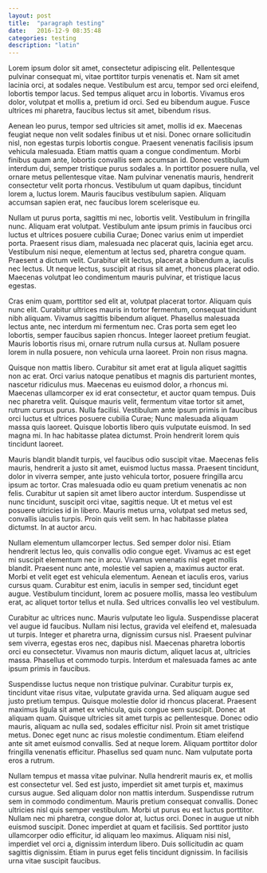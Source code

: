 ```yaml
---
layout: post
title:  "paragraph testing"
date:   2016-12-9 08:35:48
categories: testing
description: "latin"
---
```

Lorem ipsum dolor sit amet, consectetur adipiscing elit. Pellentesque pulvinar consequat mi, vitae porttitor turpis venenatis et. Nam sit amet lacinia orci, at sodales neque. Vestibulum est arcu, tempor sed orci eleifend, lobortis tempor lacus. Sed tempus aliquet arcu in lobortis. Vivamus eros dolor, volutpat et mollis a, pretium id orci. Sed eu bibendum augue. Fusce ultrices mi pharetra, faucibus lectus sit amet, bibendum risus.

Aenean leo purus, tempor sed ultricies sit amet, mollis id ex. Maecenas feugiat neque non velit sodales finibus ut et nisi. Donec ornare sollicitudin nisl, non egestas turpis lobortis congue. Praesent venenatis facilisis ipsum vehicula malesuada. Etiam mattis quam a congue condimentum. Morbi finibus quam ante, lobortis convallis sem accumsan id. Donec vestibulum interdum dui, semper tristique purus sodales a. In porttitor posuere nulla, vel ornare metus pellentesque vitae. Nam pulvinar venenatis mauris, hendrerit consectetur velit porta rhoncus. Vestibulum ut quam dapibus, tincidunt lorem a, luctus lorem. Mauris faucibus vestibulum sapien. Aliquam accumsan sapien erat, nec faucibus lorem scelerisque eu.

Nullam ut purus porta, sagittis mi nec, lobortis velit. Vestibulum in fringilla nunc. Aliquam erat volutpat. Vestibulum ante ipsum primis in faucibus orci luctus et ultrices posuere cubilia Curae; Donec varius enim ut imperdiet porta. Praesent risus diam, malesuada nec placerat quis, lacinia eget arcu. Vestibulum nisi neque, elementum at lectus sed, pharetra congue quam. Praesent a dictum velit. Curabitur elit lectus, placerat a bibendum a, iaculis nec lectus. Ut neque lectus, suscipit at risus sit amet, rhoncus placerat odio. Maecenas volutpat leo condimentum mauris pulvinar, et tristique lacus egestas.

Cras enim quam, porttitor sed elit at, volutpat placerat tortor. Aliquam quis nunc elit. Curabitur ultrices mauris in tortor fermentum, consequat tincidunt nibh aliquam. Vivamus sagittis bibendum aliquet. Phasellus malesuada lectus ante, nec interdum mi fermentum nec. Cras porta sem eget leo lobortis, semper faucibus sapien rhoncus. Integer laoreet pretium feugiat. Mauris lobortis risus mi, ornare rutrum nulla cursus at. Nullam posuere lorem in nulla posuere, non vehicula urna laoreet. Proin non risus magna.

Quisque non mattis libero. Curabitur sit amet erat at ligula aliquet sagittis non ac erat. Orci varius natoque penatibus et magnis dis parturient montes, nascetur ridiculus mus. Maecenas eu euismod dolor, a rhoncus mi. Maecenas ullamcorper ex id erat consectetur, et auctor quam tempus. Duis nec pharetra velit. Quisque mauris velit, fermentum vitae tortor sit amet, rutrum cursus purus. Nulla facilisi. Vestibulum ante ipsum primis in faucibus orci luctus et ultrices posuere cubilia Curae; Nunc malesuada aliquam massa quis laoreet. Quisque lobortis libero quis vulputate euismod. In sed magna mi. In hac habitasse platea dictumst. Proin hendrerit lorem quis tincidunt laoreet.

Mauris blandit blandit turpis, vel faucibus odio suscipit vitae. Maecenas felis mauris, hendrerit a justo sit amet, euismod luctus massa. Praesent tincidunt, dolor in viverra semper, ante justo vehicula tortor, posuere fringilla arcu ipsum ac tortor. Cras malesuada odio eu quam pretium venenatis ac non felis. Curabitur ut sapien sit amet libero auctor interdum. Suspendisse ut nunc tincidunt, suscipit orci vitae, sagittis neque. Ut et metus vel est posuere ultricies id in libero. Mauris metus urna, volutpat sed metus sed, convallis iaculis turpis. Proin quis velit sem. In hac habitasse platea dictumst. In at auctor arcu.

Nullam elementum ullamcorper lectus. Sed semper dolor nisi. Etiam hendrerit lectus leo, quis convallis odio congue eget. Vivamus ac est eget mi suscipit elementum nec in arcu. Vivamus venenatis nisl eget mollis blandit. Praesent nunc ante, molestie vel sapien a, maximus auctor erat. Morbi et velit eget est vehicula elementum. Aenean et iaculis eros, varius cursus quam. Curabitur est enim, iaculis in semper sed, tincidunt eget augue. Vestibulum tincidunt, lorem ac posuere mollis, massa leo vestibulum erat, ac aliquet tortor tellus et nulla. Sed ultrices convallis leo vel vestibulum.

Curabitur ac ultrices nunc. Mauris vulputate leo ligula. Suspendisse placerat vel augue id faucibus. Nullam nisi lectus, gravida vel eleifend et, malesuada ut turpis. Integer et pharetra urna, dignissim cursus nisl. Praesent pulvinar sem viverra, egestas eros nec, dapibus nisl. Maecenas pharetra lobortis orci eu consectetur. Vivamus non mauris dictum, aliquet lacus at, ultricies massa. Phasellus et commodo turpis. Interdum et malesuada fames ac ante ipsum primis in faucibus.

Suspendisse luctus neque non tristique pulvinar. Curabitur turpis ex, tincidunt vitae risus vitae, vulputate gravida urna. Sed aliquam augue sed justo pretium tempus. Quisque molestie dolor id rhoncus placerat. Praesent maximus ligula sit amet ex vehicula, quis congue sem suscipit. Donec at aliquam quam. Quisque ultricies sit amet turpis ac pellentesque. Donec odio mauris, aliquam ac nulla sed, sodales efficitur nisl. Proin sit amet tristique metus. Donec eget nunc ac risus molestie condimentum. Etiam eleifend ante sit amet euismod convallis. Sed at neque lorem. Aliquam porttitor dolor fringilla venenatis efficitur. Phasellus sed quam nunc. Nam vulputate porta eros a rutrum.

Nullam tempus et massa vitae pulvinar. Nulla hendrerit mauris ex, et mollis est consectetur vel. Sed est justo, imperdiet sit amet turpis et, maximus cursus augue. Sed aliquam dolor non mattis interdum. Suspendisse rutrum sem in commodo condimentum. Mauris pretium consequat convallis. Donec ultricies nisl quis semper vestibulum. Morbi ut purus eu est luctus porttitor. Nullam nec mi pharetra, congue dolor at, luctus orci. Donec in augue ut nibh euismod suscipit. Donec imperdiet at quam et facilisis. Sed porttitor justo ullamcorper odio efficitur, id aliquam leo maximus. Aliquam nisi nisl, imperdiet vel orci a, dignissim interdum libero. Duis sollicitudin ac quam sagittis dignissim. Etiam in purus eget felis tincidunt dignissim. In facilisis urna vitae suscipit faucibus.


